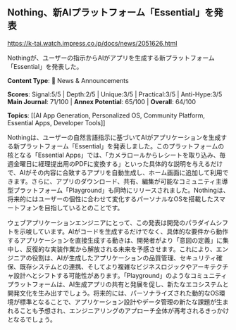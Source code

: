 ## Nothing、新AIプラットフォーム「Essential」を発表

https://k-tai.watch.impress.co.jp/docs/news/2051626.html

Nothingが、ユーザーの指示からAIがアプリを生成する新プラットフォーム「Essential」を発表した。

**Content Type**: 📰 News & Announcements

**Scores**: Signal:5/5 | Depth:2/5 | Unique:3/5 | Practical:3/5 | Anti-Hype:3/5
**Main Journal**: 71/100 | **Annex Potential**: 65/100 | **Overall**: 64/100

**Topics**: [[AI App Generation, Personalized OS, Community Platform, Essential Apps, Developer Tools]]

Nothingは、ユーザーの自然言語指示に基づいてAIがアプリケーションを生成する新プラットフォーム「Essential」を発表しました。このプラットフォームの核となる「Essential Apps」では、「カメラロールからレシートを取り込み、毎週金曜日に経理提出用のPDFに変換する」といった具体的な説明を与えるだけで、AIがその内容に合致するアプリを自動生成し、ホーム画面に追加して利用できます。さらに、アプリのダウンロード、共有、編集が可能なコミュニティ主導型プラットフォーム「Playground」も同時にリリースされました。Nothingは、将来的にはユーザーの個性に合わせて変化するパーソナルなOSを搭載したスマートフォンを目指しているとのことです。

ウェブアプリケーションエンジニアにとって、この発表は開発のパラダイムシフトを示唆しています。AIがコードを生成するだけでなく、具体的な要件から動作するアプリケーションを直接生成する動きは、開発者がより「意図の定義」に集中し、反復的な実装作業から解放される未来を予感させます。これにより、エンジニアの役割は、AIが生成したアプリケーションの品質管理、セキュリティ確保、既存システムとの連携、そしてより複雑なビジネスロジックやアーキテクチャ設計へとシフトする可能性があります。「Playground」のようなコミュニティプラットフォームは、AI生成アプリの共有と発展を促し、新たなエコシステムと開発文化を生み出すでしょう。将来的には、パーソナライズされた動的なOS環境が標準となることで、アプリケーション設計やデータ管理の新たな課題が生まれることも予想され、エンジニアリングのアプローチ全体が再考されるきっかけとなるでしょう。